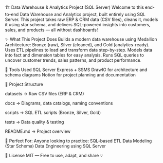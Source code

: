 🏗️ Data Warehouse & Analytics Project (SQL Server)
Welcome to this end-to-end Data Warehouse and Analytics project, built entirely using SQL Server. This project takes raw ERP & CRM data (CSV files), cleans it, models it using star schema, and delivers SQL-powered insights into customers, sales, and products — all without dashboards!

✨ What This Project Does
Builds a modern data warehouse using Medallion Architecture: Bronze (raw), Silver (cleaned), and Gold (analytics-ready).
Uses ETL pipelines to load and transform data step-by-step.
Models data into fact and dimension tables for easy analysis.
Runs SQL queries to uncover customer trends, sales patterns, and product performance.

🔧 Tools Used
SQL Server Express + SSMS
DrawIO for architecture and schema diagrams
Notion for project planning and documentation

📁 Project Structure

datasets      → Raw CSV files (ERP & CRM)

docs          → Diagrams, data catalogs, naming conventions

scripts       → SQL ETL scripts (Bronze, Silver, Gold)

tests         → Data quality & testing

README.md     → Project overview

🎯 Perfect For:
Anyone looking to practice:
SQL-based ETL
Data Modeling (Star Schema)
Data Engineering using SQL Server

📜 License
MIT — Free to use, adapt, and share 💡
